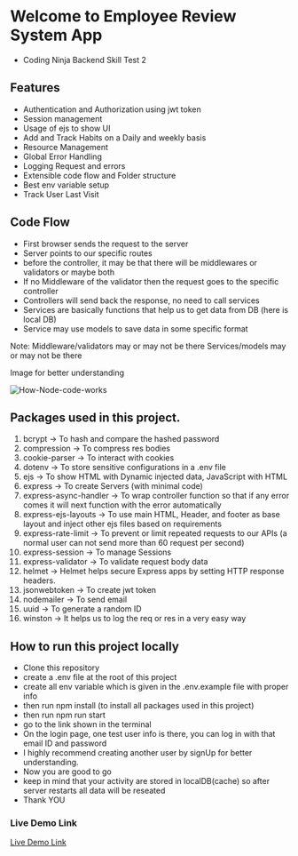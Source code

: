 # Welcome to Employee Review System App

- Coding Ninja Backend Skill Test 2

## Features

- Authentication and Authorization using jwt token
- Session management
- Usage of ejs to show UI
- Add and Track Habits on a Daily and weekly basis
- Resource Management
- Global Error Handling
- Logging Request and errors
- Extensible code flow and Folder structure
- Best env variable setup
- Track User Last Visit

## Code Flow

- First browser sends the request to the server
- Server points to our specific routes
- before the controller, it may be that there will be middlewares or validators or maybe both
- If no Middleware of the validator then the request goes to the specific controller
- Controllers will send back the response, no need to call services
- Services are basically functions that help us to get data from DB (here is local DB)
- Service may use models to save data in some specific format

Note:
Middleware/validators may or may not be there
Services/models may or may not be there

Image for better understanding

![How-Node-code-works](https://github.com/pktherock/Habit-Tracker/assets/59223750/c8cdaadf-09ad-4c2a-9a24-c618859282e8)

## Packages used in this project.

1. bcrypt
   -> To hash and compare the hashed password
2. compression
   -> To compress res bodies
3. cookie-parser
   -> To interact with cookies
4. dotenv
   -> To store sensitive configurations in a .env file
5. ejs
   -> To show HTML with Dynamic injected data, JavaScript with HTML
6. express
   -> To create Servers (with minimal code)
7. express-async-handler
   -> To wrap controller function so that if any error comes it will next function with the error automatically
8. express-ejs-layouts
   -> To use main HTML, Header, and footer as base layout and inject other ejs files based on requirements
9. express-rate-limit
   -> To prevent or limit repeated requests to our APIs (a normal user can not send more than 60 request per second)
10. express-session
    -> To manage Sessions
11. express-validator
    -> To validate request body data
12. helmet
    -> Helmet helps secure Express apps by setting HTTP response headers.
13. jsonwebtoken
    -> To create jwt token
14. nodemailer
    -> To send email
15. uuid
    -> To generate a random ID
16. winston
    -> It helps us to log the req or res in a very easy way

## How to run this project locally

- Clone this repository
- create a .env file at the root of this project
- create all env variable which is given in the .env.example file with proper info
- then run npm install (to install all packages used in this project)
- then run npm run start
- go to the link shown in the terminal
- On the login page, one test user info is there, you can log in with that email ID and password
- I highly recommend creating another user by signUp for better understanding.
- Now you are good to go
- keep in mind that your activity are stored in localDB(cache) so after server restarts all data will be reseated
- Thank YOU

### Live Demo Link

[Live Demo Link]()
